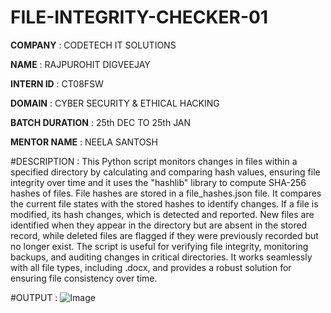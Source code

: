 # FILE-INTEGRITY-CHECKER-01

**COMPANY** : CODETECH IT SOLUTIONS 

**NAME** : RAJPUROHIT DIGVEEJAY

**INTERN ID** : CT08FSW

**DOMAIN** : CYBER SECURITY & ETHICAL HACKING 

**BATCH DURATION** : 25th DEC TO 25th JAN

**MENTOR NAME** : NEELA SANTOSH 

#DESCRIPTION : This Python script monitors changes in files within a specified directory by calculating and comparing hash values, ensuring file integrity over time and it uses the "hashlib" library to compute SHA-256 hashes of files. File hashes are stored in a file_hashes.json file. It compares the current file states with the stored hashes to identify changes. If a file is modified, its hash changes, which is detected and reported. New files are identified when they appear in the directory but are absent in the stored record, while deleted files are flagged if they were previously recorded but no longer exist. The script is useful for verifying file integrity, monitoring backups, and auditing changes in critical directories. It works seamlessly with all file types, including .docx, and provides a robust solution for ensuring file consistency over time.

#OUTPUT :
![Image](https://github.com/user-attachments/assets/1b42bcaa-4520-4340-beab-6fa5007c3ac5)
